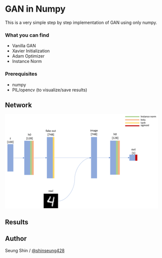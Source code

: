 # GAN in Numpy
This is a very simple step by step implementation of GAN using only numpy.  

### What you can find
* Vanilla GAN
* Xavier Initialization
* Adam Optimizer
* Instance Norm

### Prerequisites  
* numpy  
* PIL/opencv (to visualize/save results)  

## Network  
![network](./network.png)

## Results


## Author  
Seung Shin / [@shinseung428](http://shinseung428.github.io)